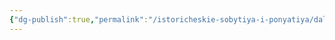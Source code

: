 ```yaml
---
{"dg-publish":true,"permalink":"/istoricheskie-sobytiya-i-ponyatiya/daltropa/","dgPassFrontmatter":true}
---
```


